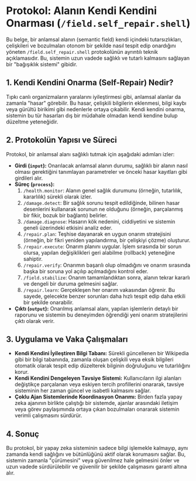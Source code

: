 # Protokol: Alanın Kendi Kendini Onarması (`/field.self_repair.shell`)

Bu belge, bir anlamsal alanın (semantic field) kendi içindeki tutarsızlıkları, çelişkileri ve bozulmaları otonom bir şekilde nasıl tespit edip onardığını yöneten `/field.self_repair.shell` protokolünün ayrıntılı teknik açıklamasıdır. Bu, sistemin uzun vadede sağlıklı ve tutarlı kalmasını sağlayan bir "bağışıklık sistemi" gibidir.

## 1. Kendi Kendini Onarma (Self-Repair) Nedir?

Tıpkı canlı organizmaların yaralarını iyileştirmesi gibi, anlamsal alanlar da zamanla "hasar" görebilir. Bu hasar, çelişkili bilgilerin eklenmesi, bilgi kaybı veya gürültü birikimi gibi nedenlerle ortaya çıkabilir. Kendi kendini onarma, sistemin bu tür hasarları dış bir müdahale olmadan kendi kendine bulup düzeltme yeteneğidir.

## 2. Protokolün Yapısı ve Süreci

Protokol, bir anlamsal alanı sağlıklı tutmak için aşağıdaki adımları izler:

*   **Girdi (`input`):** Onarılacak anlamsal alanın durumu, sağlıklı bir alanın nasıl olması gerektiğini tanımlayan parametreler ve önceki hasar kayıtları gibi girdileri alır.
*   **Süreç (`process`):**
    1.  `/health.monitor`: Alanın genel sağlık durumunu (örneğin, tutarlılık, kararlılık) sürekli olarak izler.
    2.  `/damage.detect`: Bir sağlık sorunu tespit edildiğinde, bilinen hasar desenlerini kullanarak sorunun ne olduğunu (örneğin, parçalanmış bir fikir, bozuk bir bağlantı) belirler.
    3.  `/damage.diagnose`: Hasarın kök nedenini, ciddiyetini ve sistemin geneli üzerindeki etkisini analiz eder.
    4.  `/repair.plan`: Teşhise dayanarak en uygun onarım stratejisini (örneğin, bir fikri yeniden yapılandırma, bir çelişkiyi çözme) oluşturur.
    5.  `/repair.execute`: Onarım planını uygular. İşlem sırasında bir sorun olursa, yapılan değişiklikleri geri alabilme (rollback) yeteneğine sahiptir.
    6.  `/repair.verify`: Onarımın başarılı olup olmadığını ve onarım sırasında başka bir soruna yol açılıp açılmadığını kontrol eder.
    7.  `/field.stabilize`: Onarım tamamlandıktan sonra, alanın tekrar kararlı ve dengeli bir duruma gelmesini sağlar.
    8.  `/repair.learn`: Gerçekleşen her onarım vakasından öğrenir. Bu sayede, gelecekte benzer sorunları daha hızlı tespit edip daha etkili bir şekilde onarabilir.
*   **Çıktı (`output`):** Onarılmış anlamsal alanı, yapılan işlemlerin detaylı bir raporunu ve sistemin bu deneyimden öğrendiği yeni onarım stratejilerini çıktı olarak verir.

## 3. Uygulama ve Vaka Çalışmaları

*   **Kendi Kendini İyileştiren Bilgi Tabanı:** Sürekli güncellenen bir Wikipedia gibi bir bilgi tabanında, zamanla oluşan çelişkili veya eksik bilgileri otomatik olarak tespit edip düzelterek bilginin doğruluğunu ve tutarlılığını korur.
*   **Kendi Kendini Dengeleyen Tavsiye Sistemi:** Kullanıcıların ilgi alanları değiştikçe parçalanan veya eskiyen tercih profillerini onararak, tavsiye sisteminin her zaman güncel ve isabetli kalmasını sağlar.
*   **Çoklu Ajan Sistemlerinde Koordinasyon Onarımı:** Birden fazla yapay zeka ajanının birlikte çalıştığı bir sistemde, ajanlar arasındaki iletişim veya görev paylaşımında ortaya çıkan bozulmaları onararak sistemin verimli çalışmasını sürdürür.

## 4. Sonuç

Bu protokol, bir yapay zeka sisteminin sadece bilgi işlemekle kalmayıp, aynı zamanda kendi sağlığını ve bütünlüğünü aktif olarak korumasını sağlar. Bu, sistemin zamanla "çürümesini" veya güvenilmez hale gelmesini önler ve uzun vadede sürdürülebilir ve güvenilir bir şekilde çalışmasını garanti altına alır.
